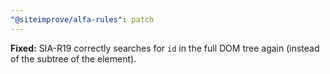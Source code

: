 ```yaml
---
"@siteimprove/alfa-rules": patch
---
```


**Fixed:** SIA-R19 correctly searches for `id` in the full DOM tree again (instead of the subtree of the element).
